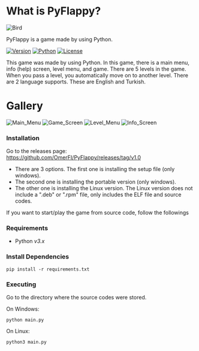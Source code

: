 # What is PyFlappy?

![Bird](https://user-images.githubusercontent.com/54645034/113009156-6027e200-9180-11eb-8eb9-0a8d0668230a.png)


PyFlappy is a game made by using Python.

[![Version](https://img.shields.io/badge/Version-v1.0-orange)]()
[![Python](https://img.shields.io/badge/Python-v3.0%2B-blue)]()
[![License](https://img.shields.io/badge/License-MIT-green)]()

This game was made by using Python. In this game, there is a main menu, info (help) screen, level menu, and game. There are 5 levels in the game. When you pass a level, you automatically move on to another level.
There are 2 language supports. These are English and Turkish.

# Gallery
![Main_Menu](https://user-images.githubusercontent.com/54645034/113009570-bdbc2e80-9180-11eb-9de1-de1d00cc84f2.png)
![Game_Screen](https://user-images.githubusercontent.com/54645034/113009645-cd3b7780-9180-11eb-8c6c-fd3c8575d1b4.png)
![Level_Menu](https://user-images.githubusercontent.com/54645034/113051654-e5c28680-91ae-11eb-9585-47b484310f16.png)
![Info_Screen](https://user-images.githubusercontent.com/54645034/113056478-823b5780-91b4-11eb-81b2-16c2889c25ea.png)

### Installation
Go to the releases page: https://github.com/OmerFI/PyFlappy/releases/tag/v1.0
- There are 3 options. The first one is installing the setup file (only windows).
- The second one is installing the portable version (only windows).
- The other one is installing the Linux version. The Linux version does not include a ".deb" or ".rpm" file, only includes the ELF file and source codes.

If you want to start/play the game from source code, follow the followings

### Requirements

-   Python _v3.x_

### Install Dependencies

```
pip install -r requirements.txt
```

### Executing
Go to the directory where the source codes were stored.

On Windows:
```
python main.py
```

On Linux:
```
python3 main.py
```
